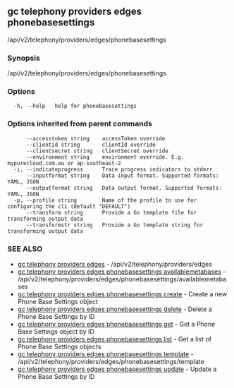 ## gc telephony providers edges phonebasesettings

/api/v2/telephony/providers/edges/phonebasesettings

### Synopsis

/api/v2/telephony/providers/edges/phonebasesettings

### Options

```
  -h, --help   help for phonebasesettings
```

### Options inherited from parent commands

```
      --accesstoken string    accessToken override
      --clientid string       clientId override
      --clientsecret string   clientSecret override
      --environment string    environment override. E.g. mypurecloud.com.au or ap-southeast-2
  -i, --indicateprogress      Trace progress indicators to stderr
      --inputformat string    Data input format. Supported formats: YAML, JSON
      --outputformat string   Data output format. Supported formats: YAML, JSON
  -p, --profile string        Name of the profile to use for configuring the cli (default "DEFAULT")
      --transform string      Provide a Go template file for transforming output data
      --transformstr string   Provide a Go template string for transforming output data
```

### SEE ALSO

* [gc telephony providers edges](gc_telephony_providers_edges.html)	 - /api/v2/telephony/providers/edges
* [gc telephony providers edges phonebasesettings availablemetabases](gc_telephony_providers_edges_phonebasesettings_availablemetabases.html)	 - /api/v2/telephony/providers/edges/phonebasesettings/availablemetabases
* [gc telephony providers edges phonebasesettings create](gc_telephony_providers_edges_phonebasesettings_create.html)	 - Create a new Phone Base Settings object
* [gc telephony providers edges phonebasesettings delete](gc_telephony_providers_edges_phonebasesettings_delete.html)	 - Delete a Phone Base Settings by ID
* [gc telephony providers edges phonebasesettings get](gc_telephony_providers_edges_phonebasesettings_get.html)	 - Get a Phone Base Settings object by ID
* [gc telephony providers edges phonebasesettings list](gc_telephony_providers_edges_phonebasesettings_list.html)	 - Get a list of Phone Base Settings objects
* [gc telephony providers edges phonebasesettings template](gc_telephony_providers_edges_phonebasesettings_template.html)	 - /api/v2/telephony/providers/edges/phonebasesettings/template
* [gc telephony providers edges phonebasesettings update](gc_telephony_providers_edges_phonebasesettings_update.html)	 - Update a Phone Base Settings by ID


